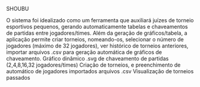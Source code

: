 SHOUBU

O sistema foi idealizado como um ferramenta que auxiliará juízes de torneio esportivos pequenos, gerando automaticamente tabelas e chaveamentos de partidas entre jogadores/times. 
Além da geração de gráficos/tabela, a aplicação permite criar torneios, nomeando-os, selecionar o número de jogadores (máximo de 32 jogadores), ver histórico de torneios anteriores, importar arquivos .csv para geração automática de gráficos de chaveamento.
Gráfico dinâmico .svg de chaveamento de partidas (2,4,8,16,32 jogadores/times)
Criação de torneios, e preenchimento de automático de jogadores importados arquivos .csv
Visualização de torneios passados
